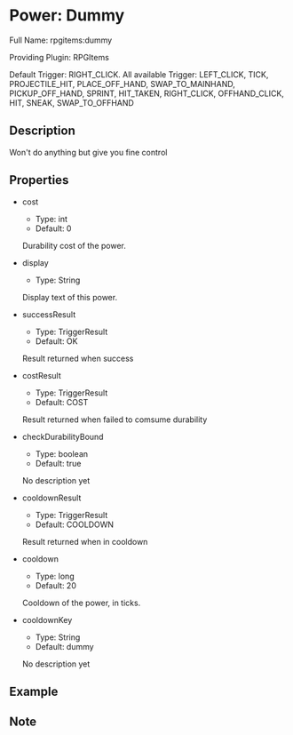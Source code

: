 # Power: Dummy

Full Name: rpgitems:dummy

Providing Plugin: RPGItems

Default Trigger: RIGHT_CLICK. All available Trigger: LEFT_CLICK, TICK, PROJECTILE_HIT, PLACE_OFF_HAND, SWAP_TO_MAINHAND, PICKUP_OFF_HAND, SPRINT, HIT_TAKEN, RIGHT_CLICK, OFFHAND_CLICK, HIT, SNEAK, SWAP_TO_OFFHAND

<!-- beginCustomHeader -->
<!-- endCustomHeader -->

## Description

Won't do anything but give you fine control
<!-- beginCustomDescription -->
<!-- endCustomDescription -->

## Properties

* cost

  * Type: int
  * Default: 0

  Durability cost of the power.

* display

  * Type: String

  Display text of this power.

* successResult

  * Type: TriggerResult
  * Default: OK

  Result returned when success

* costResult

  * Type: TriggerResult
  * Default: COST

  Result returned when failed to comsume durability

* checkDurabilityBound

  * Type: boolean
  * Default: true

  No description yet

* cooldownResult

  * Type: TriggerResult
  * Default: COOLDOWN

  Result returned when in cooldown

* cooldown

  * Type: long
  * Default: 20

  Cooldown of the power, in ticks.

* cooldownKey

  * Type: String
  * Default: dummy

  No description yet


<!-- beginCustomProperties -->
<!-- endCustomProperties -->

## Example

<!-- beginCustomExample -->
<!-- endCustomExample -->

## Note

<!-- beginCustomNote -->
<!-- endCustomNote -->